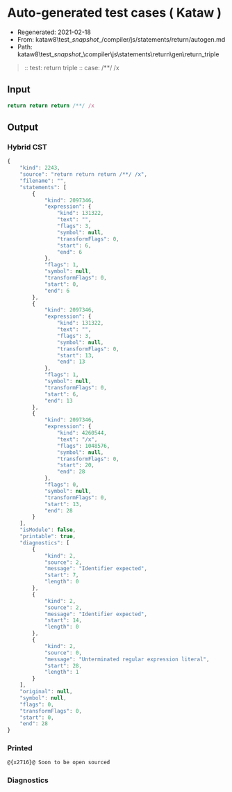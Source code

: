 # Auto-generated test cases ( Kataw )
- Regenerated: 2021-02-18
- From: kataw8\test\__snapshot__/compiler/js/statements/return/autogen.md
- Path: kataw8\test\__snapshot__\compiler\js\statements\return\gen\return_triple
> :: test: return triple
> :: case: /**/ /x
## Input

`````js
return return return /**/ /x
`````

## Output

### Hybrid CST

```javascript
{
    "kind": 2243,
    "source": "return return return /**/ /x",
    "filename": "",
    "statements": [
        {
            "kind": 2097346,
            "expression": {
                "kind": 131322,
                "text": "",
                "flags": 3,
                "symbol": null,
                "transformFlags": 0,
                "start": 6,
                "end": 6
            },
            "flags": 1,
            "symbol": null,
            "transformFlags": 0,
            "start": 0,
            "end": 6
        },
        {
            "kind": 2097346,
            "expression": {
                "kind": 131322,
                "text": "",
                "flags": 3,
                "symbol": null,
                "transformFlags": 0,
                "start": 13,
                "end": 13
            },
            "flags": 1,
            "symbol": null,
            "transformFlags": 0,
            "start": 6,
            "end": 13
        },
        {
            "kind": 2097346,
            "expression": {
                "kind": 4260544,
                "text": "/x",
                "flags": 1048576,
                "symbol": null,
                "transformFlags": 0,
                "start": 20,
                "end": 28
            },
            "flags": 0,
            "symbol": null,
            "transformFlags": 0,
            "start": 13,
            "end": 28
        }
    ],
    "isModule": false,
    "printable": true,
    "diagnostics": [
        {
            "kind": 2,
            "source": 2,
            "message": "Identifier expected",
            "start": 7,
            "length": 0
        },
        {
            "kind": 2,
            "source": 2,
            "message": "Identifier expected",
            "start": 14,
            "length": 0
        },
        {
            "kind": 2,
            "source": 0,
            "message": "Unterminated regular expression literal",
            "start": 28,
            "length": 1
        }
    ],
    "original": null,
    "symbol": null,
    "flags": 0,
    "transformFlags": 0,
    "start": 0,
    "end": 28
}
```

### Printed

```javascript
@{x2716}@ Soon to be open sourced
```

### Diagnostics

```javascript

```

